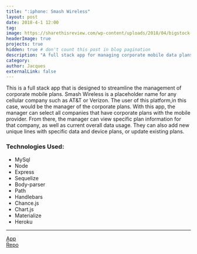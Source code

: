 ```yaml
---
title: ":iphone: Smash Wireless"
layout: post
date: 2018-4-1 12:00
tag: 
image: https://sharethisreview.com/wp-content/uploads/2018/04/bigstock-Set-Of-Tariff-Plans-Of-Mobile-226483453-1080x675.jpg
headerImage: true
projects: true
hidden: true # don't count this post in blog pagination
description: "A full stack app for managing corporate mobile data plans"
category: 
author: Jacques
externalLink: false
---
```


This is a full stack app that is designed to streamline the management of corporate mobile plans.  Smash Wireless is a placeholder name for any cellular company such as AT&T or Verizon. The user of this platform,in this case, would be the manager of the corporate plans.  With this app, the manager can select all companies that have corporate plans with the mobile provider. From there, the manager can view specific plan information for that company, as well as current overall data usage.  They can also add new unique lines with specific data and device plans, or update existing plans. 


### Technologies Used:
- MySql
- Node
- Express
- Sequelize
- Body-parser
- Path
- Handlebars
- Chance.js
- Chart.js
- Materialize
- Heroku

---

[App](https://stark-plateau-61369.herokuapp.com/)<br>
[Repo](https://github.com/jacquesguillory/smash-wireless)